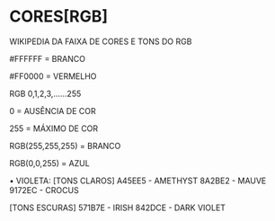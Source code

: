 # CORES[RGB]
WIKIPEDIA DA FAIXA DE CORES E TONS DO RGB


#FFFFFF = BRANCO

#FF0000 = VERMELHO

RGB 0,1,2,3,......255

0 = AUSÊNCIA DE COR

255 = MÁXIMO DE COR

RGB(255,255,255) = BRANCO

RGB(0,0,255) = AZUL


• VIOLETA:
[TONS CLAROS]
A45EE5 - AMETHYST
8A2BE2 - MAUVE
9172EC - CROCUS

[TONS ESCURAS]
571B7E - IRISH
842DCE - DARK VIOLET
